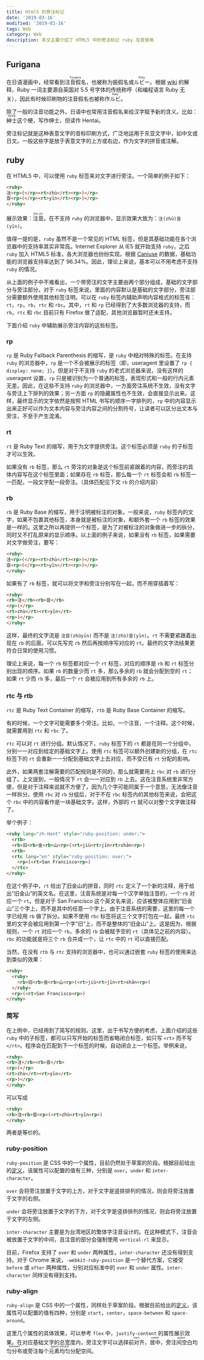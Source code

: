 ```yaml
---
title: Html5 的旁注标记
date: '2019-03-16'
modified: '2019-03-16'
tags: Web
category: Web
description: 本文主要介绍了 HTML5 中的旁注标记 ruby 及其使用
---
```


## Furigana

在日语漫画中，经常看到<ruby>注音假名<rp>(<rt>Furigana</rt><rp>)</rp></ruby>，也被称为振假名或<ruby>ルビー<rt>Ruby</rt></ruby>。根据 [wiki](https://zh.wikipedia.org/wiki/%E6%8C%AF%E5%81%87%E5%90%8D) 的解释，Ruby 一词主要源自英国对 5.5 号字体的传统称呼（和编程语言 Ruby 无关），因此有时候印刷物的注音假名也被称作<ruby>ルビ<rp>(</rp><rt>Ruby</rt><rp>)</rp></ruby>。

除了一般的注音功能之外，日语中也常用注音假名来给汉字赋予新的含义。比如：<ruby>紳士<rp>(</rp><rt>hentai</rt><rp>)</rp></ruby>这个梗，写作绅士，但读作 Hentai。

旁注标记就是这种表意文字的音标印刷方式，广泛地运用于东亚文字中，如中文或日文。一般这些字是放于表意文字的上方或右边，作为文字的拼音或注解。

## ruby

在 HTML5 中，可以使用 `ruby` 标签来对文字进行旁注。一个简单的例子如下：

```html
<ruby>
注<rp>(</rp><rt>zhù</rt><rp>)</rp>
音<rp>(</rp><rt>yīn</rt><rp>)</rp>
</ruby>
```

展示效果：<ruby>注<rp>(</rp><rt>zhù</rt><rp>)</rp>音<rp>(</rp><rt>yīn</rt><rp>)</rp></ruby>。在不支持 `ruby` 的浏览器中，显示效果大致为：`注(zhù)音(yīn)`。

值得一提的是，`ruby` 虽然不是一个常见的 HTML 标签，但是其基础功能在各个浏览器中的支持率其实非常高。Internet Explorer 从 IE5 就开始支持 `ruby`，之后 `ruby` 加入 HTML5 标准，各大浏览器也纷纷实现。根据 [Caniuse](https://caniuse.com/#search=ruby) 的数据，基础功能的浏览器支持率达到了 96.34%。因此，理论上来说，基本可以不用考虑不支持 `ruby` 的情况。

从上面的例子中不难看出，一个带旁注的文字主要由两个部分组成，基础的文字部分与旁注部分。对于 `ruby` 标签来说，里面的内容默认是基础的文字部分，旁注部分需要额外使用其他标签注明。可以在 `ruby` 标签内辅助声明内容格式的标签有：`rt`，`rp`，`rb`，`rtc` 和 `rbc`。其中，`rt` 和 `rp` 已经得到了大多数浏览器的支持，而 `rb`，`rtc` 和 `rbc` 目前只有 Firefox 做了适配，其他浏览器暂时还未支持。

下面介绍 `ruby` 中辅助展示旁注内容的这些标签。

### rp

`rp` 是 Ruby Fallback Parenthesis 的缩写，是 `ruby` 中相对特殊的标签。在支持 `ruby` 的浏览器中，`rp` 是一个不会被展示的标签（即，useragent 里设置了 `rp { display: none; }`）。但是对于不支持 `ruby` 的老式浏览器来说，没有这样的 useragent 设置，`rp` 只是被识别为一个普通的标签，表现形式和一般的行内元素无差。因此，在这些不支持 `ruby` 的浏览器中，一方面旁注系统不生效，没有文字与旁注上下排列的效果；另一方面 `rp` 的隐藏属性也不生效，会直接显示出来。这样，最终显示的文字依然是按照 HTML 书写的顺序一字排列的，`rp` 中的内容显示出来正好可以作为文本内容与旁注内容之间的分割符号，让读者可以区分出文本与旁注，不至于产生混淆。

### rt

`rt` 是 Ruby Text 的缩写，用于为文字提供旁注。这个标签必须是 `ruby` 的子标签才可以生效。

如果没有 `rb` 标签，那么 `rt` 旁注的对象是这个标签前紧跟着的内容，而旁注的具体内容写在这个标签里面；如果存在 `rb` 标签，那么每一个 `rt` 标签会和 `rb` 标签一一匹配，一段文字配一段旁注。（具体匹配见下文 `rb` 的介绍内容）

### rb

`rb` 是 Ruby Base 的缩写，用于注明被标注的对象。一般来说，`ruby` 标签内的文字，如果不包裹其他标签，本身就是被标注的对象，和额外套一个 `rb` 标签的效果是一样的。这里之所以再提供一个标签，是为了对被标注的对象做进一步的拆分，同时又不打乱原来的显示顺序。以上面的例子来说，如果没有 `rb` 标签，如果需要对文字做旁注，要写：

```html
<ruby>
注<rp>(</rp><rt>zhù</rt><rp>)</rp>
音<rp>(</rp><rt>yīn</rt><rp>)</rp>
</ruby>
```

如果有了 `rb` 标签，就可以将文字和旁注分别写在一起，而不用穿插着写：

```html
<ruby>
<rb>注</rb><rb>音</rb>
<rp>(</rp>
<rt>zhù</rt><rt>yīn</rt>
<rp>)</rp>
</ruby>
```

这样，最终的文字流是 `注音(zhùyīn)` 而不是 `注(zhù)音(yīn)`。`rt` 不需要紧跟着出现在 `rb` 的后面，可以先写完 `rb` 然后再按顺序写对应的 `rt`。最终的文字流结果更符合日常的使用习惯。

理论上来说，每一个 `rb` 标签都对应一个 `rt` 标签，对应的顺序是 `rb` 和 `rt` 标签分别出现的顺序。如果 `rb` 的数量少而 `rt` 多，那么多余的 `rb` 就会分配到空的 `rt`；如果 `rt` 少而 `rb` 多，最后一个 `rt` 会被应用到所有多余的 `rb` 上。

### rtc 与 rtb

`rtc` 是 Ruby Text Container 的缩写，`rtb` 是 Ruby Base Container 的缩写。

有的时候，一个文字可能需要多个旁注。比如，一个注音，一个注释。这个时候，就需要用到 `rtc` 和 `rbc` 了。

`rtc` 可以对 `rt` 进行分组。默认情况下，`ruby` 标签下的 `rt` 都是在同一个分组中，分别一一对应到给定的基础文字上。使用 `rtc` 标签可以额外创建新的分组，在 `rtc` 标签下的 `rt` 会重新一一分配到基础文字上去对应，而不受已有 `rt` 分配的影响。

此外，如果两套注解需要的匹配规则是不同的，那么就需要用上 `rbc` 对 `rb` 进行分组了。上文提到，一般情况下 `rt` 会一一对应到 `rb` 上去。这在注音系统里非常方便，但是对于注释来说就不方便了，因为几个字可能同属于一个意思，无法像注音一样拆分。使用 `rbc` 对 `rb` 分组后，对于不在 `rbc` 标签内的其他标签来说，会把这个 `rbc` 中的内容看作是一块基础文字。这样，外部的 `rt` 就可以对整个文字做注释了。

举个例子：

```html
<ruby lang="zh-Hant" style="ruby-position: under;">
  <rtb>
  <rb>旧<rb>金<rb>山<rp>(<rt>jiù<rt>jīn<rt>shān<rp>)
  <rtb>
  <rtc lang="en" style="ruby-position: over;">
    <rp>(<rt>San Francisco<rp>)
  </rtc>
</ruby>
```

在这个例子中，`rt` 给出了旧金山的拼音，同时 `rtc` 定义了一个新的注释，用于给出“旧金山”的英文名。在这里，注音系统是对每一个汉字单独注音的，一个 `rb` 对应一个 `rt`。但是对于 San Francisco 这个英文名来说，应该被整体应用到“旧金山”三个字上，而不是其中的任意一个字上。由于注音系统的需要，这里的每一个字已经用 `rb` 做了拆分。如果不使用 `rbc` 标签将这三个文字打包在一起，最终 `rtc` 里的文字会被应用到第一个字“旧”上，而不是整体的“旧金山”上。这是因为，根据规则，一个 `rt` 对应一个 `rb`，多余的 `rb` 会被赋予空的 `rt`（具体见之前的内容）。`rbc` 的功能就是将三个 `rb` 合并成一个，让 `rtc` 中的 `rt` 可以直接匹配。

当然，在没有 `rtb` 与 `rtc` 支持的浏览器中，也可以通过嵌套 `ruby` 标签的使用来达到类似的效果：

```html
<ruby>
  <ruby>
    <rb>旧<rb>金<rb>山<rp>(<rt>jiù<rt>jīn<rt>shān<rp>)
  </ruby>
  <rp>(<rt>San Francisco<rp>)
</ruby>
```

### 简写

在上例中，已经用到了简写的规则。这里，出于书写方便的考虑，上面介绍的这些 `ruby` 中的子标签，都可以只写开始的标签而省略闭合标签，如只写 `<rt>` 而不写 `</rt>`。程序会在匹配到下一个标签的时候，自动闭合上一个标签。举例来说，

```html
<ruby>
<rb>注</rb><rb>音</rb>
<rp>(</rp>
<rt>zhù</rt><rt>yīn</rt>
<rp>)</rp>
</ruby>
```

可以写成

```html
<ruby>
<rb>注<rb>音<rp>(<rt>zhù<rt>yīn<rp>)
</ruby>
```

两者是等价的。

### ruby-position

`ruby-position` 是 CSS 中的一个属性，目前仍然处于草案的阶段。根据目前给出的[定义](https://drafts.csswg.org/css-ruby/#rubypos)，该属性可以配置的值有三种，分别是 `over`，`under` 和 `inter-character`。

`over` 会将旁注放置于文字的上方，对于文字是竖排排列的情况，则会将旁注放置于文字的右侧。

`under` 会将旁注放置于文字的下方，对于文字是竖排排列的情况，则会将旁注放置于文字的左侧。

`inter-character` 主要是为台湾地区的繁体字注音设计的。在这种模式下，注音会被放置于文字的中间，且注音的部分会强制使用 `vertical-rl` 来显示。

目前，Firefox 支持了 `over` 和 `under` 两种属性，`inter-character` 还没有得到支持。对于 Chrome 来说，`-webkit-ruby-position` 是一个替代方案，它接受 `before` 或 `after` 两种属性，分别对应标准中的 `over` 和 `under` 属性。`inter-character` 同样没有得到支持。

### ruby-align

`ruby-align` 是 CSS 中的一个属性，同样处于草案阶段。根据目前给出的[定义](https://drafts.csswg.org/css-ruby/#rubypos)，该属性可以配置的值有四种，分别是 `start`，`center`，`space-between` 和 `space-around`。

这里几个属性的具体效果，可以参考 `flex` 中，`justify-content` 的属性展示效果。在对应基础文字的总宽度内，旁注文字可以选择<ruby>前对齐<rp>(</rp><rt>start</rt><rp>)</rp></ruby>，<ruby>居中<rp>(</rp><rt>center</rt><rp>)</rp></ruby>，<ruby>旁注间空白均匀分布<rp>(</rp><rt>space-between</rt><rp>)</rp></ruby>或<ruby>旁注每个元素均匀分配空间<rp>(</rp><rt>space-around</rt><rp>)</rp></ruby>。
